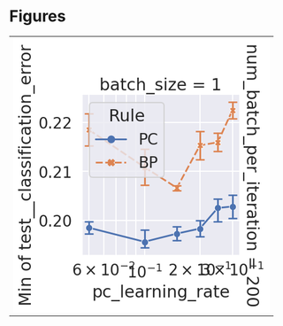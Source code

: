 
# Figures

|                            |
|:---------------------------|
| ![](./batch_size-min-.png) |
